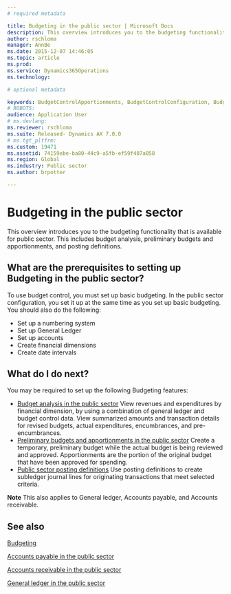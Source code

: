 ```yaml
---
# required metadata

title: Budgeting in the public sector | Microsoft Docs
description: This overview introduces you to the budgeting functionality that is available for public sector. This includes budget analysis, preliminary budgets and apportionments, and posting definitions.
author: rschloma
manager: AnnBe
ms.date: 2015-12-07 14:46:05
ms.topic: article
ms.prod: 
ms.service: Dynamics365Operations
ms.technology: 

# optional metadata

keywords: BudgetControlApportionments, BudgetControlConfiguration, BudgetControlStatistics, BudgetParameters
# ROBOTS: 
audience: Application User
# ms.devlang: 
ms.reviewer: rschloma
ms.suite: Released- Dynamics AX 7.0.0
# ms.tgt_pltfrm: 
ms.custom: 19471
ms.assetid: 74159ebe-ba80-44c9-a5fb-ef59f407a058
ms.region: Global
ms.industry: Public sector
ms.author: brpotter

---
```


# Budgeting in the public sector

This overview introduces you to the budgeting functionality that is available for public sector. This includes budget analysis, preliminary budgets and apportionments, and posting definitions.

What are the prerequisites to setting up Budgeting in the public sector?
------------------------------------------------------------------------

To use budget control, you must set up basic budgeting. In the public sector configuration, you set it up at the same time as you set up basic budgeting. You should also do the following:

-   Set up a numbering system
-   Set up General Ledger
-   Set up accounts
-   Create financial dimensions
-   Create date intervals

## What do I do next?
You may be required to set up the following Budgeting features:

-   [Budget analysis in the public sector](https://docs.microsoft.com/en-us/dynamics365/operations/financials/public-sector/budget-analysis-in-the-public-sector) View revenues and expenditures by financial dimension, by using a combination of general ledger and budget control data. View summarized amounts and transaction details for revised budgets, actual expenditures, encumbrances, and pre-encumbrances.
-   [Preliminary budgets and apportionments in the public sector](https://docs.microsoft.com/en-us/dynamics365/operations/financials/public-sector/preliminary-budgets-and-apportionments-in-the-public-sector) Create a temporary, preliminary budget while the actual budget is being reviewed and approved. Apportionments are the portion of the original budget that have been approved for spending.
-   [Public sector posting definitions](https://docs.microsoft.com/en-us/dynamics365/operations/financials/public-sector/posting-definitions-in-the-public-sector) Use posting definitions to create subledger journal lines for originating transactions that meet selected criteria.

**Note** This also applies to General ledger, Accounts payable, and Accounts receivable.

See also
--------

[Budgeting](https://ax.help.dynamics.com/en/wiki/Budgeting/)

[Accounts payable in the public sector](https://docs.microsoft.com/en-us/dynamics365/operations/financials/public-sector/accounts-payable-in-the-public-sector)

[Accounts receivable in the public sector](https://docs.microsoft.com/en-us/dynamics365/operations/financials/public-sector/accounts-receivable-in-the-public-sector)

[General ledger in the public sector](https://docs.microsoft.com/en-us/dynamics365/operations/financials/public-sector/general-ledger-in-the-public-sector)

